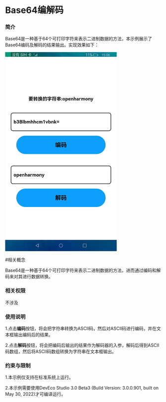 # Base64编解码

### 简介

Base64是一种基于64个可打印字符来表示二进制数据的方法，本示例展示了Base64编码及解码的结果输出。实现效果如下：

![](screenshots/device/main.png)

#相关概念

Base64是一种基于64个可打印字符来表示二进制数据的方法，进而通过编码和解码来对其进行数据转换。

### 相关权限

不涉及

### 使用说明

1.点击**编码**按钮，将会把字符串转换为ASCII码，然后对ASCII码进行编码，并在文本框输出编码后的结果。

2.点击**解码**按钮，将会把编码后输出的结果作为解码器的入参，解码后得到ASCII码数组，然后将ASCII码数组转换为字符串在文本框输出。

### 约束与限制

1.本示例仅支持在标准系统上运行。

2.本示例需要使用DevEco Studio 3.0 Beta3 (Build Version: 3.0.0.901, built on May 30, 2022)才可编译运行。